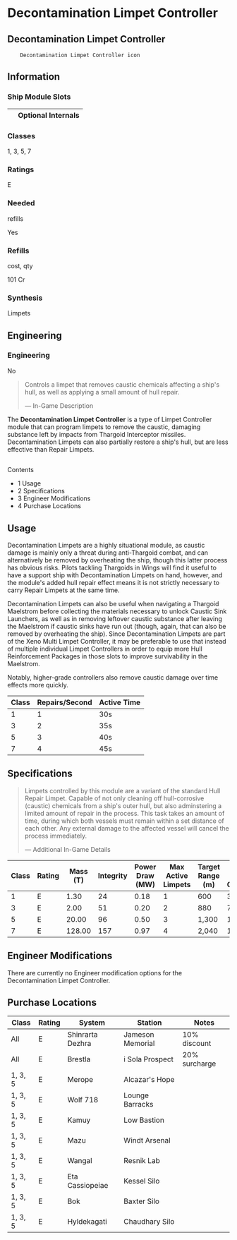 # Decontamination Limpet Controller
## **Decontamination Limpet Controller**

		Decontamination Limpet Controller icon

## Information

### Ship Module Slots
|  | Optional Internals |
| --- | --- |

### Classes

1, 3, 5, 7

### Ratings

E

### Needed
refills

Yes

### Refills
cost, qty

101 Cr

### Synthesis

Limpets

## Engineering

###  Engineering

No

> 
> 
> Controls a limpet that removes caustic chemicals affecting a ship's hull, as well as applying a small amount of hull repair.
> 
> 
> — In-Game Description
> 

The **Decontamination Limpet Controller** is a type of Limpet Controller module that can program limpets to remove the caustic, damaging substance left by impacts from Thargoid Interceptor missiles. Decontamination Limpets can also partially restore a ship's hull, but are less effective than Repair Limpets.

## 

Contents

- 1 Usage
- 2 Specifications
- 3 Engineer Modifications
- 4 Purchase Locations

## Usage

Decontamination Limpets are a highly situational module, as caustic damage is mainly only a threat during anti-Thargoid combat, and can alternatively be removed by overheating the ship, though this latter process has obvious risks. Pilots tackling Thargoids in Wings will find it useful to have a support ship with Decontamination Limpets on hand, however, and the module's added hull repair effect means it is not strictly necessary to carry Repair Limpets at the same time.

Decontamination Limpets can also be useful when navigating a Thargoid Maelstrom before collecting the materials necessary to unlock Caustic Sink Launchers, as well as in removing leftover caustic substance after leaving the Maelstrom if caustic sinks have run out (though, again, that can also be removed by overheating the ship). Since Decontamination Limpets are part of the Xeno Multi Limpet Controller, it may be preferable to use that instead of multiple individual Limpet Controllers in order to equip more Hull Reinforcement Packages in those slots to improve survivability in the Maelstrom.

Notably, higher-grade controllers also remove caustic damage over time effects more quickly.

| Class | Repairs/Second | Active Time |
| --- | --- | --- |
| 1 | 1 | 30s |
| 3 | 2 | 35s |
| 5 | 3 | 40s |
| 7 | 4 | 45s |

## Specifications

> 
> 
> Limpets controlled by this module are a variant of the standard Hull Repair Limpet. Capable of not only cleaning off hull-corrosive (caustic) chemicals from a ship's outer hull, but also adminstering a limited amount of repair in the process. This task takes an amount of time, during which both vessels must remain within a set distance of each other. Any external damage to the affected vessel will cancel the process immediately.
> 
> 
> — Additional In-Game Details
> 

| Class | Rating | Mass (T) | Integrity | Power Draw (MW) | Max Active Limpets | Target Range (m) | Limpet Repair Capacity | Value (CR) |
| --- | --- | --- | --- | --- | --- | --- | --- | --- |
| 1 | E | 1.30 | 24 | 0.18 | 1 | 600 | 30 | 3,600 |
| 3 | E | 2.00 | 51 | 0.20 | 2 | 880 | 70 | 16,200 |
| 5 | E | 20.00 | 96 | 0.50 | 3 | 1,300 | 120 | 145,800 |
| 7 | E | 128.00 | 157 | 0.97 | 4 | 2,040 | 180 | 1,312,200 |

## Engineer Modifications

There are currently no Engineer modification options for the Decontamination Limpet Controller.

## Purchase Locations

| Class | Rating | System | Station | Notes |
| --- | --- | --- | --- | --- |
| All | E | Shinrarta Dezhra | Jameson Memorial | 10% discount |
| All | E | Brestla | i Sola Prospect | 20% surcharge |
| 1, 3, 5 | E | Merope | Alcazar's Hope |  |
| 1, 3, 5 | E | Wolf 718 | Lounge Barracks |  |
| 1, 3, 5 | E | Kamuy | Low Bastion |  |
| 1, 3, 5 | E | Mazu | Windt Arsenal |  |
| 1, 3, 5 | E | Wangal | Resnik Lab |  |
| 1, 3, 5 | E | Eta Cassiopeiae | Kessel Silo |  |
| 1, 3, 5 | E | Bok | Baxter Silo |  |
| 1, 3, 5 | E | Hyldekagati | Chaudhary Silo |  |